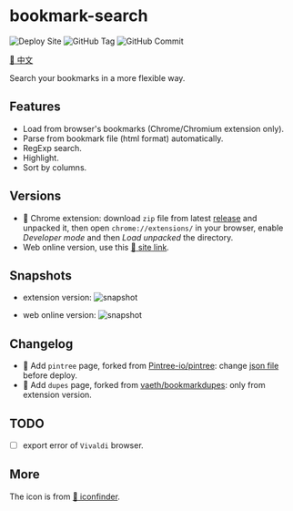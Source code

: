 # bookmark-search

![Deploy Site](https://github.com/hantang/search-bookmark/actions/workflows/deploy.yml/badge.svg)
![GitHub Tag](https://img.shields.io/github/v/tag/hantang/search-bookmark)
![GitHub Commit](https://img.shields.io/github/last-commit/hantang/search-bookmark)

[:memo: 中文](./README.zh-CN.md)

Search your bookmarks in a more flexible way.

## Features

- Load from browser's bookmarks (Chrome/Chromium extension only).
- Parse from bookmark file (html format) automatically.
- RegExp search.
- Highlight.
- Sort by columns.

## Versions

- :art: Chrome extension: download `zip` file from latest [release](https://github.com/hantang/search-bookmark/releases) and unpacked it, then open `chrome://extensions/` in your browser, enable _Developer mode_ and then _Load unpacked_ the directory.
- Web online version, use this [:link: site link](https://hantang.github.io/search-bookmark).

## Snapshots

- extension version:
  ![snapshot](images/snapshot-extension.png)

- web online version:
  ![snapshot](images/snapshot-web.png)

## Changelog

- :tada: Add `pintree` page, forked from [Pintree-io/pintree](https://github.com/Pintree-io/pintree): change [json file](./src/json/pintree.json) before deploy.
- :rocket: Add `dupes` page, forked from [vaeth/bookmarkdupes](https://github.com/vaeth/bookmarkdupes): only from extension version.

## TODO

- [ ] export error of `Vivaldi` browser.

## More

The icon is from [:link: iconfinder](https://www.iconfinder.com/icons/8725808).
